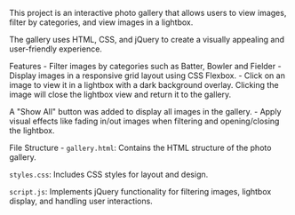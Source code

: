 This project is an interactive photo gallery that allows users to view images, filter by categories, and view images in a lightbox. 

The gallery uses HTML, CSS, and jQuery to create a visually appealing and user-friendly experience.

Features - Filter images by categories such as Batter, Bowler and Fielder - Display images in a responsive grid layout using CSS Flexbox. - Click on an image to view it in a lightbox with a dark background overlay. 
Clicking the image will close the lightbox view and return it to the gallery.

A "Show All" button was added to display all images in the gallery. - Apply visual effects like fading in/out images when filtering and opening/closing the lightbox.

File Structure - `gallery.html`: Contains the HTML structure of the photo gallery. 

`styles.css`: Includes CSS styles for layout and design. 

`script.js`: Implements jQuery functionality for filtering images, lightbox display, and handling user interactions.
